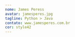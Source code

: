 ```yaml
---
nome: James Peress
avatar: jamesperes.jpg
tagline: Python > Java
contato: www.jamesperes.com.br
cor: style42
---
```

